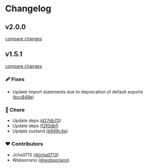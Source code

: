 # Changelog


## v2.0.0

[compare changes](https://github.com/wobsoriano/solid-zustand/compare/v1.5.1...v2.0.0)

## v1.5.1

[compare changes](https://github.com/wobsoriano/solid-zustand/compare/v1.5.0...v1.5.1)


### 🩹 Fixes

  - Update import statements due to deprecation of default exports ([bcc848e](https://github.com/wobsoriano/solid-zustand/commit/bcc848e))

### 🏡 Chore

  - Update deps ([d27db70](https://github.com/wobsoriano/solid-zustand/commit/d27db70))
  - Update deps ([f2f0dbf](https://github.com/wobsoriano/solid-zustand/commit/f2f0dbf))
  - Update zustand ([b949c4e](https://github.com/wobsoriano/solid-zustand/commit/b949c4e))

### ❤️  Contributors

- Jcha0713 ([@jcha0713](http://github.com/jcha0713))
- Wobsoriano ([@wobsoriano](http://github.com/wobsoriano))

